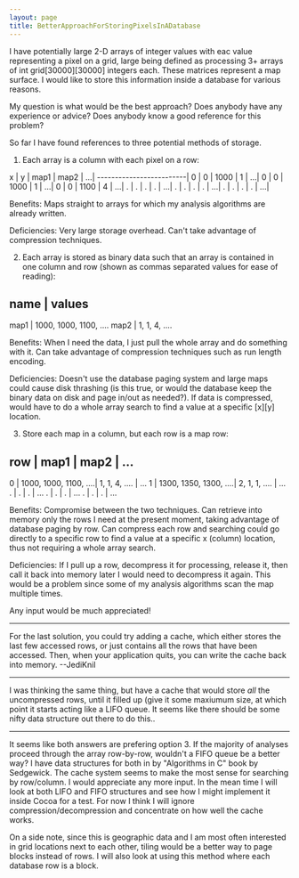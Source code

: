 ```yaml
---
layout: page
title: BetterApproachForStoringPixelsInADatabase
---
```




I have potentially large 2-D arrays of integer values with eac value representing a pixel on a grid, large being defined as processing 3+ arrays of int grid[30000][30000] integers each. These matrices represent a map surface. I would like to store this information inside a database for various reasons. 

My question is what would be the best approach? Does anybody have any experience or advice? Does anybody know a good reference for this problem?

So far I have found references to three potential methods of storage.

1) Each array is a column with each pixel on a row:
    
x | y | map1 | map2 | ...|
-------------------------|
0 | 0 | 1000 |   1  | ...|
0 | 0 | 1000 |   1  | ...|
0 | 0 | 1100 |   4  | ...|
. | . |    . |   .  | ...|
. | . |    . |   .  | ...|
. | . |    . |   .  | ...|

Benefits: Maps straight to arrays for which my analysis algorithms are already written.

Deficiencies: Very large storage overhead. Can't take advantage of compression techniques.


2) Each array is stored as binary data such that an array is contained in one column and row (shown as commas separated values for ease of reading):
    
name | values
-------------
map1 | 1000, 1000, 1100, ....
map2 | 1, 1, 4, ....


Benefits: When I need the data, I just pull the whole array and do something with it. Can take advantage of compression techniques such as run length encoding.

Deficiencies: Doesn't use the database paging system and large maps could cause disk thrashing (is this true, or would the database keep the binary data on disk and page in/out as needed?). If data is compressed, would have to do a whole array search to find a value at a specific [x][y] location.


3) Store each map in a column, but each row is a map row:
    
row | map1                  | map2 | ...
----------------------------------------------------
  0 | 1000, 1000, 1100, ....|   1, 1, 4, ....  | ...
  1 | 1300, 1350, 1300, ....|   2, 1, 1, ....  | ...
  . |    .                  |   .              | ...
  . |    .                  |   .              | ...
  . |    .                  |   .              | ...


Benefits: Compromise between the two techniques. Can retrieve into memory only the rows I need at the present moment, taking advantage of database paging by row. Can compress each row and searching could go directly to a specific row to find a value at a specific x (column) location, thus not requiring a whole array search.

Deficiencies: If I pull up a row, decompress it for processing, release it, then call it back into memory later I would need to decompress it again. This would be a problem since some of my analysis algorithms scan the map multiple times. 


Any input would be much appreciated!

----
For the last solution, you could try adding a cache, which either stores the last few accessed rows, or just contains all the rows that have been accessed. Then, when your application quits, you can write the cache back into memory. --JediKnil

----
I was thinking the same thing, but have a cache that would store *all* the uncompressed rows, until it filled up (give it some maxiumum size, at which point it starts acting like a LIFO queue.  It seems like there should be some nifty data structure out there to do this.. 

----
It seems like both answers are prefering option 3. If the majority of analyses proceed through the array row-by-row, wouldn't a FIFO queue be a better way? I have data structures for both in by "Algorithms in C" book by Sedgewick. The cache system seems to make the most sense for searching by row/column. I would appreciate any more input. In the mean time I will look at both LIFO and FIFO structures and see how I might implement it inside Cocoa for a test. For now I think I will ignore compression/decompression and concentrate on how well the cache works. 

On a side note, since this is geographic data and I am most often interested in grid locations next to each other, tiling would be a better way to page blocks instead of rows. I will also look at using this method where each database row is a block.

